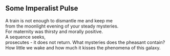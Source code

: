 Some Imperalist Pulse
---------------------
A train is not enough to dismantle me and keep me  
from the moonlight evening of your steady mysteries.  
For maternity was thirsty and morally positive.  
A sequence seeks,  
prosecutes - it does not return. What mysteries does the pheasant contain?  
How little we wake and how much it kisses the phenomena of this galaxy.  

